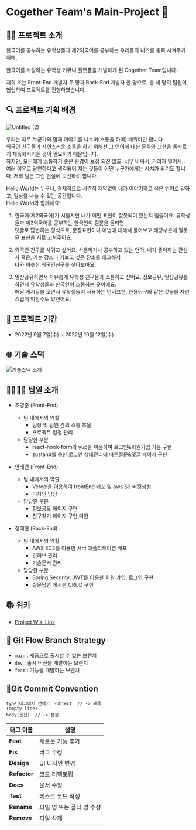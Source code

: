 # Cogether Team's Main-Project 🐣

## 👨‍🏫 프로젝트 소개
한국어를 공부하는 유학생들과 제2외국어를 공부하는 우리들의 니즈를 충족 시켜주기 위해,

한국어를 사랑하는 유학생 커뮤니 플랫폼을 개발하게 된 Cogether Team입니다.

저희 조는 Front-End 개발자 두 명과 Back-End 개발자 한 명으로, 총 세 명의 팀원이 협업하여 프로젝트를 진행하였습니다.

## 🔍️ 프로젝트 기획 배경
![Untitled (2)](https://user-images.githubusercontent.com/52318666/194479647-ec820ce9-f741-4612-bb6c-f120de31ef99.png)

우리는 때로 누군가와 함께 이야기를 나누며(소통을 하며) 배워야만 합니다.  
외국인 친구들과 자연스러운 소통을 하기 위해선 그 언어에 대한 문화와 표현을 올바르게 체득화시키는 것이 필요하기 때문입니다.  
하지만, 모두에게 소통하기 좋은 환경이 보장 되진 않죠. 너무 비싸서, 거리가 멀어서.. 여러 이유로 당연하다고 생각되어 지는 것들이 어떤 누군가에게는 사치가 되기도 합니다.
저희 팀은 그런 현실에 도전하려 합니다.   

Hello World는 누구나, 경제적으로 시간적 제약없이 내가 이야기하고 싶은 언어로 말하고, 일상을 나눌 수 있는 공간입니다.  
Hello World와 함께해요!

1. 한국어(제2외국어)가 서툴지만 내가 어떤 표현이 잘못되어 있는지 힘들어요. 유학생들과 제2외국어를 공부하는 한국인이 질문을 올리면  
댓글로 답변하는 형식으로, 문장표현이나 어법에 대해서 물어보고 해당부분에 잘못된 표현을 서로 고쳐주어요.

2. 외국인 친구를 사귀고 싶어요. 사용하거나 공부하고 있는 언어, 내가 좋아하는 관심사 혹은, 가본 장소나 가보고 싶은 장소를 태그해서  
나와 비슷한 외국인친구를 찾아보아요.

3. 일상공유하면서 자유롭게 유학생 친구들과 소통하고 싶어요. 정보공유, 일상공유를 하면서 유학생들과 한국인이 소통하는 곳이에요.  
해당 게시글을 보면서 유학생들이 사용하는 언어표현, 관용어구와 같은 것들을 자연스럽게 익힐수도 있겠어요.

## 📅 프로젝트 기간
- 2022년 9월 7일(수) ~ 2022년 10월 12일(수)

## 🌐 기술 스택
![기술스택 소개](https://user-images.githubusercontent.com/52318666/194479341-f207d4bd-7f44-4e46-bfdf-295bed607932.png)

## 👨‍👨‍👦‍👦 팀원 소개
- 조영준 (Front-End)
    - 팀 내에서의 역할
        - 팀장 및 팀원 간의 소통 조율
        - 프로젝트 일정 관리
    - 담당한 부분
        - react-hook-form과 yup을 이용하여 로그인&회원가입 기능 구현
        - zustand를 통한 로그인 상태관리에 따른질문&댓글 페이지 구현

- 안태건 (Front-End)
    - 팀 내에서의 역할
        - Vercel을 이용하여 frontEnd 배포 및 aws S3 버킷생성
        - 디자인 담당
    - 담당한 부분
        - 정보공유 페이지 구현
        - 친구찾기 페이지 구현 미완
        
- 정태현 (Back-End)
    - 팀 내에서의 역할
        - AWS EC2를 이용한 서버 애플리케이션 배포
        - 깃허브 관리
        - 기술문서 관리
    - 담당한 부분
        - Spring Security, JWT를 이용한 회원 가입, 로그인 구현
        - 질문답변 게시판 CRUD 구현

## 📚 위키
- [Project Wiki Link](https://github.com/codestates-seb/seb39_main_053/wiki)

## 🔀 Git Flow Branch Strategy
- `main` : 제품으로 출시할 수 있는 브랜치
- `dev` : 출시 버전을 개발하는 브랜치
- `feat` : 기능을 개발하는 브랜치

## 📌Git Commit Convention

```
type(태그에서 선택): Subject  // -> 제목
(empty line)
body(옵션)  // -> 본문 
```

|태그 이름|설명|
|--|--|
|**Feat**|새로운 기능 추가|
|**Fix**|버그 수정|
|**Design**|UI 디자인 변경|
|**Refactor**|코드 리팩토링|
|**Docs**|문서 수정|
|**Test**|테스트 코드 작성|
|**Rename**|파일 명 또는 폴더 명 수정|
|**Remove**|파일 삭제|
